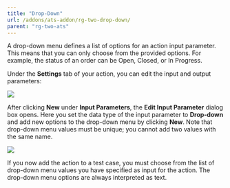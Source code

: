 ```yaml
---
title: "Drop-Down"
url: /addons/ats-addon/rg-two-drop-down/
parent: "rg-two-ats"
---
```


A drop-down menu defines a list of options for an action input parameter. This means that you can only choose from the provided options. For example, the status of an order can be Open, Closed, or In Progress.

Under the **Settings** tab of your action, you can edit the input and output parameters:

![](/attachments/addons/ats-addon/rg-ats/rg-two-ats/rg-two-drop-down/action_add_dropdown.png)

After clicking **New** under **Input Parameters**, the **Edit Input Parameter** dialog box opens. Here you set the data type of the input parameter to **Drop-down** and add new options to the drop-down menu by clicking **New**. Note that drop-down menu values must be unique; you cannot add two values with the same name.

![](/attachments/addons/ats-addon/rg-ats/rg-two-ats/rg-two-drop-down/action_add_dropdown_edit.png)

If you now add the action to a test case, you must choose from the list of drop-down menu values you have specified as input for the action. The drop-down menu options are always interpreted as text.
